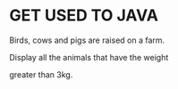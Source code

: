 # GET USED TO JAVA
Birds, cows and pigs are raised on a farm.

Display all the animals that have the weight

greater than 3kg.
